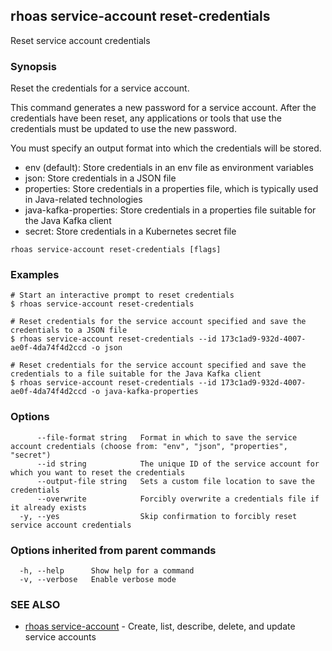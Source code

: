 ## rhoas service-account reset-credentials

Reset service account credentials

### Synopsis

Reset the credentials for a service account.

This command generates a new password for a service account. After the credentials have been reset, any applications or tools that use the credentials must be updated to use the new password.

You must specify an output format into which the credentials will be stored.

- env (default): Store credentials in an env file as environment variables
- json: Store credentials in a JSON file
- properties: Store credentials in a properties file, which is typically used in Java-related technologies
- java-kafka-properties: Store credentials in a properties file suitable for the Java Kafka client
- secret: Store credentials in a Kubernetes secret file


```
rhoas service-account reset-credentials [flags]
```

### Examples

```
# Start an interactive prompt to reset credentials
$ rhoas service-account reset-credentials

# Reset credentials for the service account specified and save the credentials to a JSON file
$ rhoas service-account reset-credentials --id 173c1ad9-932d-4007-ae0f-4da74f4d2ccd -o json

# Reset credentials for the service account specified and save the credentials to a file suitable for the Java Kafka client
$ rhoas service-account reset-credentials --id 173c1ad9-932d-4007-ae0f-4da74f4d2ccd -o java-kafka-properties

```

### Options

```
      --file-format string   Format in which to save the service account credentials (choose from: "env", "json", "properties", "secret")
      --id string            The unique ID of the service account for which you want to reset the credentials
      --output-file string   Sets a custom file location to save the credentials
      --overwrite            Forcibly overwrite a credentials file if it already exists
  -y, --yes                  Skip confirmation to forcibly reset service account credentials
```

### Options inherited from parent commands

```
  -h, --help      Show help for a command
  -v, --verbose   Enable verbose mode
```

### SEE ALSO

* [rhoas service-account](rhoas_service-account.md)	 - Create, list, describe, delete, and update service accounts

